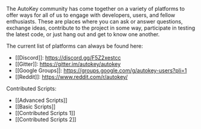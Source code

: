 The AutoKey community has come together on a variety of platforms to offer ways for all of us to engage with developers, users, and fellow enthusiasts. These are places where you can ask or answer questions, exchange ideas, contribute to the project in some way, participate in testing the latest code, or just hang out and get to know one another.

The current list of platforms can always be found here: 
* [[Discord]]: https://discord.gg/F5Z2xestcc
* [[Gitter]]: https://gitter.im/autokey/autokey 
* [[Google Groups]]: https://groups.google.com/g/autokey-users?pli=1
* [[Reddit]]: https://www.reddit.com/r/autokey/

Contributed Scripts:
* [[Advanced Scripts]]
* [[Basic Scripts]]
* [[Contributed Scripts 1]]
* [[Contributed Scripts 2]]